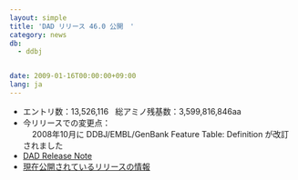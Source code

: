 ```yaml
---
layout: simple
title: 'DAD リリース 46.0 公開　'
category: news
db:
  - ddbj


date: 2009-01-16T00:00:00+09:00
lang: ja
---
```


<ul>
    <li>エントリ数：13,526,116   総アミノ残基数：3,599,816,846aa</li>
    <li>今リリースでの変更点：<br>    2008年10月に DDBJ/EMBL/GenBank Feature Table: Definition が改訂されました</li>
    <li><a href="https://ddbj.nig.ac.jp/public/ddbj_database/release_note_archive/dad/dadrel.46.txt">DAD Release Note</a></li>
    <li><a href="/latest-releases.html">現在公開されているリリースの情報</a></li>
</ul>
